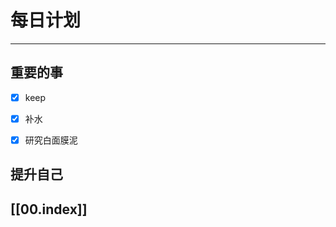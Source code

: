 
# 每日计划
---
## 重要的事

- [x]  keep
- [x]  补水
- [x]  研究白面膜泥



## 提升自己

  



## [[00.index]]










